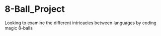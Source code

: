 # 8-Ball_Project
Looking to examine the different intricacies between languages by coding magic 8-balls
